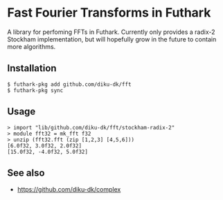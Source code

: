 # Fast Fourier Transforms in Futhark

A library for perfoming FFTs in Futhark.  Currently only provides a
radix-2 Stockham implementation, but will hopefully grow in the future
to contain more algorithms.

## Installation

```
$ futhark-pkg add github.com/diku-dk/fft
$ futhark-pkg sync
```

## Usage

```
> import "lib/github.com/diku-dk/fft/stockham-radix-2"
> module fft32 = mk_fft f32
> unzip (fft32.fft (zip [1,2,3] [4,5,6]))
[6.0f32, 3.0f32, 2.0f32]
[15.0f32, -4.0f32, 5.0f32]
```

## See also

* https://github.com/diku-dk/complex
